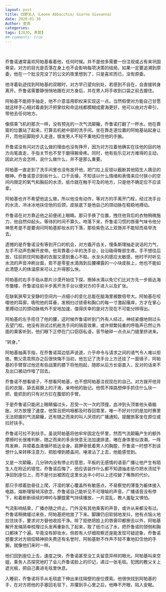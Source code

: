 ```yaml
---
layout: post
title: 四野无人（Leone Abbacchio/ Giorno Giovanna） 
date: 2020-01-30
Author: 壹澗
categories: 
tags: [JOJO, 茶茸]
## comments: true
---
```


<br/>

乔鲁诺通常喜欢阿帕基看着他，任何时候。并不是他多需要一份注视或占有来巩固脊梁，对方的目光是否落在身上也不会影响每项决策的结局，如果一定要追溯到原委，他在一个批没完没了的公文的夜里想到了，只是喜欢而已，没有原委。

他寻着轨迹找到阿帕基的双眼时，对方早已望向别处，若感到不自在，会直接转身离开。乔鲁诺需要静悄悄地跟在对方身后，并在男人将手收到口袋之前去握住。

阿帕基不能把手抽走，他不介意滥用职权来实现这一点。当然假使对方能自己甘愿就这样手心相对着直到汗把掌纹和命运线都模糊成雾海更好，他可以由对方牵引，带他去任何地方。

像搭乘飞机的那次一样，没有预兆的一次气流颠簸，乔鲁诺打翻了一杯水。他在靠窗的位置站了起来，打算去机舱中部的洗手间。坐在靠走道位置的阿帕基站起身让开，而他前脚刚步入走道，银发男人不轻不重地扣住他的手腕。

乔鲁诺没有问对方这么做的理由也没有挣开，因为对方拉着他确实在往他的目的地方向笔直走，手指关节也不至于磨得腕骨疼。同时，他有些乐见对方难得的主动，因此对方会怎样，说什么做什么，并不是那么重要。

阿帕基一直走到了洗手间里也没有放开他，把门拉上反锁以截断其他陌生人猜忌的眼神。乔鲁诺意识到些什么，口干舌燥，不知该以什么情绪和表情来应付狭小的空间内限定的氧气和胸前的水渍，纸巾就在触手可及的地方，只是他不确定应不应该拿。

阿帕基也许不希望他这么做，所以他没有动作，等对方的手离开门栓，经过洗手台的水流，冷冰冰地扶住他的后颈，皮肤底下是他自己的颈动脉在稳稳地搏动。

乔鲁诺在对方靠近他之前便闭上眼睛。那只手换了位置，拽住他背后的衣物稍微施力，他自然仰起头。等待的时间不算久，吻落下来，乔鲁诺习惯的唇膏气味令他分神思考是不是要询问阿帕基卸妆水的下落，那些紫色沾上双唇并不能轻而易举洗去。

遗憾的是乔鲁诺没有等到开口的机会，对方撬开齿关，慢条斯理抽走说话的力气，左手不动声色解开皮带。他背靠着小半的洗手台，台沿硌得臀部生疼。手不想往后放，往前抓住阿帕基的衣服又感到重心不稳。水龙头的感应太敏感，他时不时听见水流的声音冲刷台面，若不是零星水滴溅到后腰裸露的一小块皮肤上，他也不能如此清楚人的体温原来可以上升得那么快。

阿帕基的右手手指从那片沙漠开始往下探，擦掉水滴以免它们比对方先一步抵达海市蜃楼，乔鲁诺往前半步离开洗手台以便对方的手进入以及扩张。

在缺氧狭窄又安静的空间内一点细小的变化总能在脑海里被数倍夸大。阿帕基在咬噬他的耳廓，吸吮他的耳垂，发梢扫过锁骨和胸口的每一寸激起瘙痒，方才在掌心里搏动过的颈动脉格外不安地加速，值得庆幸的是对方现在不可能分辨得出。

阿帕基的左手揽住了他的腰，这时候乔鲁诺听到门外有人经过，神经紧绷地侧过头去望门栓。他没有测试过机舱洗手间的隔音效果，或许频繁钝重的呼吸声已然让外面的乘客听到，他们眼下正停在门口窃窃私语，音节破碎一点点从门缝里挤进来。

“转身。”

阿帕基抽离手指，在乔鲁诺耳边低声说道，介乎命令与请求之间的语气令人难以拒绝。教父乖乖照办之后很快悔不当初，他忘记了洗手台上方还挂了一面镜子，阿帕基的手臂穿过他还有些战栗的膝下将他抱起，随即从后方长驱直入，反对的话来不及出口被动作噎了回去。

乔鲁诺不想看镜子，不想看阿帕基，也不想阿帕基注视现在的自己。对方拨开他背后的衣服，舔去肩膀上的汗液，亲吻他的胎记。他慌不择路想伸手抓住什么扶一把，能抓到的只有对方拦在腹部的手臂。

于是乔鲁诺只能闭上眼睛偏过头，忍受一次一次的顶撞，血冲到头顶害他头昏脑胀。对方放慢了速度，他暂且把呜咽都及时吞回胃里，唯一不好对付的是加时赛里无法把握的气流颠簸，还有随之而来的叫人厌烦的广播通知，提醒旅客坐在原位或拉好扶手。

乔鲁诺可拉不到扶手。虽说阿帕基将他牢牢固定在怀里，然而气流颠簸产生的额外摩擦时长很难判断，随之而来的多余快意无法加速排遣，堵在身体里似浪潮，一阵阵发麻，并顺着血液循环抵达全身。肩胛骨抵着男人的胸膛，乔鲁诺一时想不到该想什么来转移注意力，把脸埋到膝盖间，唾液沾了上去，他能感觉到。

又是一次颠簸，几分钟内没有停止的意思，平板的无感情的语音广播让他产生有陌生人在附近的错觉。乔鲁诺后悔了，他应该装作什么都不知道抽走纸巾把水渍拭干净回到座位上，而不是付出被困在这里长达半小时以上还咬破了嘴唇的代价。

那只手顺着肋骨往上爬，汗湿的掌心覆盖所有敏感点，不易察觉的薄茧为躯体接入电路，熔断理智倾泻欲念，乔鲁诺自己能听见不可理喻的声音。广播语音没有停下，和着断断续续的呻吟与朦胧雾气持续播放，一片混乱，教人羞耻又惧怕。

气流影响结束，广播亦随之终止。门外没有其他乘客的声音，或许从来都没有过。乔鲁诺稍微缓过来些，阿帕基把他放了下来。脚踝仍旧软弱地发抖，他有点恼火地拉住扶手，要求对方替他收拾干净。除了拒绝把脸上的唇膏印都擦去以外，阿帕基解开发绳简单梳理过头发再重新扎了起来，取了纸巾沾了水，把乔鲁诺的颈侧和胸口都抹了个遍。毕竟没有卸妆水，倘若有人仔细观察还是能发现可疑迹象，乔鲁诺想要求对方赔偿精神损失费还有名誉时，阿帕基默不作声不轻不重地扣住他的手腕，就像他们来时一样。

他们回到座位上去，速度之快，乔鲁诺甚至没工夫留意异样的眼光。阿帕基叫来空姐，乘务人员探究地盯了会儿乔鲁诺脸上的印记，递过一张毛毯。犯困的教父关上遮光板，把自己裹进毛毯里休息。

入睡前，乔鲁诺将手从毛毯底下伸出来往隔壁的座位摸索。他很快找到阿帕基的手，在对方把他的手塞回毛毯下，并攥到手心里之后，他睁不开眼，陷入安眠。
